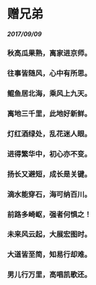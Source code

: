 <style>
  .page-header>a{display:none;}
  .site-footer{display:none;}
</style>
# 赠兄弟
##### 2017/09/09
### 秋高瓜果熟，离家进京师。
### 往事皆随风，心中有所思。
### 鲲鱼居北海，乘风上九天。
### 离地三千里，此地好新鲜。
### 灯红酒绿处，乱花迷人眼。
### 进得繁华中，初心亦不变。
### 扬长又避短，成长是关键。
### 滴水能穿石，海可纳百川。
### 前路多崎岖，强者何惧之！
### 未来风云起，大展宏图时。
### 大道皆至简，知易行却难。
### 男儿行万里，高唱凯歌还。
